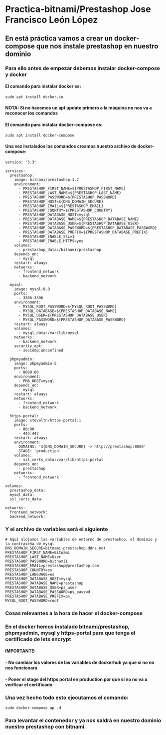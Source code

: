 # Practica-bitnami/Prestashop  Jose Francisco León López
## En está práctica vamos a crear un docker-compose que nos instale prestashop en nuestro dominio
### Para ello antes de empezar debemos instalar docker-compose y docker
#### El comando para instalar docker es:
~~~
sudo apt install docker.io
~~~
#### NOTA: Si no hacemos un apt update primero a la máquina no nos va a reconocer los comandos
#### El comando para instalar docker-compose es:
~~~
sudo apt install docker-compose
~~~
#### Una vez instalados los comandos creamos nuestro archivo de docker-compose:
~~~
version: '3.3'

services:
  prestashop:
    image: bitnami/prestashop:1.7
    environment:
      - PRESTASHOP_FIRST_NAME=${PRESTASHOP_FIRST_NAME}
      - PRESTASHOP_LAST_NAME=${PRESTASHOP_LAST_NAME}
      - PRESTASHOP_PASSWORD=${PRESTASHOP_PASSWORD}
      - PRESTASHOP_HOST=${DNS_DOMAIN_SECURE}
      - PRESTASHOP_EMAIL=${PRESTASHOP_EMAIL}
      - PRESTASHOP_COUNTRY=${PRESTASHOP_COUNTRY}
      - PRESTASHOP_DATABASE_HOST=mysql
      - PRESTASHOP_DATABASE_NAME=${PRESTASHOP_DATABASE_NAME}
      - PRESTASHOP_DATABASE_USER=${PRESTASHOP_DATABASE_USER}
      - PRESTASHOP_DATABASE_PASSWORD=${PRESTASHOP_DATABASE_PASSWORD}
      - PRESTASHOP_DATABASE_PREFIX=${PRESTASHOP_DATABASE_PREFIX}
      - PRESTASHOP_ENABLE_SSL=1
      - PRESTASHOP_ENABLE_HTTPS=yes
    volumes:
      - prestashop_data:/bitnami/prestashop
    depends_on:
      - mysql
    restart: always
    networks:
      - frontend_network
      - backend_network
  
  mysql:
    image: mysql:8.0
    ports:
      - 3306:3306
    environment:
      - MYSQL_ROOT_PASSWORD=${MYSQL_ROOT_PASSWORD}
      - MYSQL_DATABASE=${PRESTASHOP_DATABASE_NAME}
      - MYSQL_USER=${PRESTASHOP_DATABASE_USER}
      - MYSQL_PASSWORD=${PRESTASHOP_DATABASE_PASSWORD}
    restart: always
    volumes:
      - mysql_data:/var/lib/mysql
    networks:
      - backend_network
    security_opt:
      - seccomp:unconfined

  phpmyadmin:
    image: phpmyadmin:5
    ports:
      - 8080:80
    environment:
      - PMA_HOST=mysql
    depends_on:
      - mysql
    restart: always
    networks:
      - frontend_network
      - backend_network

  https-portal:
    image: steveltn/https-portal:1
    ports:
      - 80:80
      - 443:443
    restart: always
    environment:
      DOMAINS: '${DNS_DOMAIN_SECURE} -> http://prestashop:8080'
      STAGE: 'production' 
    volumes:
      - ssl_certs_data:/var/lib/https-portal
    depends_on:
      - prestashop
    networks:
      - frontend_network

volumes:
  prestashop_data:
  mysql_data:
  ssl_certs_data:

networks:
  frontend_network:
  backend_network:
~~~
### Y el archivo de variables será el siguiente
~~~
# Aquí alojamos las variables de entorno de prestashop, el dominio y la contraseña de mysql
DNS_DOMAIN_SECURE=bitnami-prestashop.ddns.net
PRESTASHOP_FIRST_NAME=Bitnami
PRESTASHOP_LAST_NAME=User
PRESTASHOP_PASSWORD=bitnami1
PRESTASHOP_EMAIL=prestashop@prestashop.com
PRESTASHOP_COUNTRY=es
PRESTASHOP_LANGUAGE=es
PRESTASHOP_DATABASE_HOST=mysql
PRESTASHOP_DATABASE_NAME=prestashop
PRESTASHOP_DATABASE_USER=ps_user
PRESTASHOP_DATABASE_PASSWORD=ps_passwd
PRESTASHOP_DATABASE_PREFIX=ps_
MYSQL_ROOT_PASSWORD=root
~~~
### Cosas relevantes a la hora de hacer el docker-compose
### En el docker hemos instalado bitnami/prestashop, phpmyadmin, mysql y https-portal para que tenga el certificado de lets encrypt 
#### IMPORTANTE: 
#### - No cambiar los valores de las variables de dockerhub ya que si no no nos funcionará 
#### - Poner el stage del https portal en production por que si no no va a verificar el certificado
### Una vez hecho todo esto ejecutamos el comando:
~~~
sudo docker-compose up -d
~~~
### Para levantar el contenedor y ya nos saldrá en nuestro dominio nuestro prestashop con bitnami.
